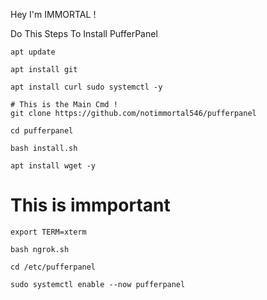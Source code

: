 Hey I'm IMMORTAL !

Do This Steps To Install PufferPanel
```
apt update
```
```
apt install git
```
```
apt install curl sudo systemctl -y
```
```
# This is the Main Cmd !
git clone https://github.com/notimmortal546/pufferpanel
```
```
cd pufferpanel
```
```
bash install.sh
```
```
apt install wget -y
```
# This is immportant
```
export TERM=xterm
```
```
bash ngrok.sh
```
```
cd /etc/pufferpanel
```
```
sudo systemctl enable --now pufferpanel
```
